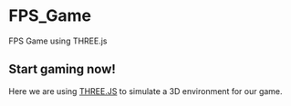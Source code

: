 # FPS_Game
FPS Game using THREE.js

## Start gaming now!
Here we are using [THREE.JS](https://threejs.org/docs/index.html#manual/introduction/Creating-a-scene) to simulate a 3D environment for our game.
